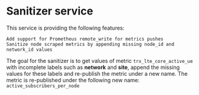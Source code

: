 # Sanitizer service


This service is providing the following features:

    Add support for Prometheus remote_write for metrics pushes
    Sanitize node scraped metrics by appending missing node_id and network_id values

The goal for the sanitizer is to get values of metric `trx_lte_core_active_ue` with incomplete labels such as **network** and **site**, append the missing values for these labels and re-publish the metric under a new name. The metric is re-published under the following new name: `active_subscribers_per_node`
